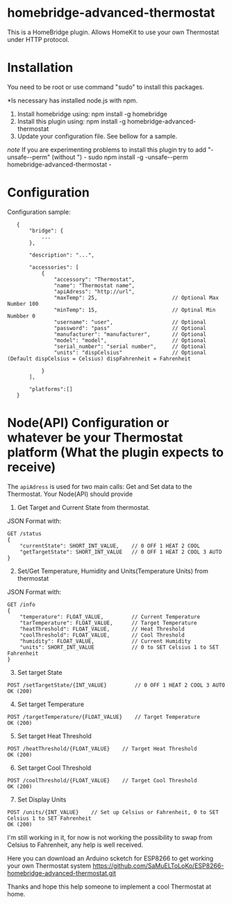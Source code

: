 # homebridge-advanced-thermostat

This is a HomeBridge plugin. Allows HomeKit to use your own Thermostat under HTTP protocol.

# Installation

You need to be root or use command "sudo" to install this packages.

*Is necessary has installed node.js with npm.

1. Install homebridge using: npm install -g homebridge
2. Install this plugin using: npm install -g homebridge-advanced-thermostat
3. Update your configuration file. See bellow for a sample. 

*note* If you are experimenting problems to install this plugin try to add "-unsafe--perm" (without ")
       - sudo npm install -g -unsafe--perm homebridge-advanced-thermostat -

# Configuration

Configuration sample:

 ```
    {
        "bridge": {
            ...
        },
        
        "description": "...",

        "accessories": [
            {
                "accessory": "Thermostat",
                "name": "Thermostat name",
                "apiAdress": "http://url",
                "maxTemp": 25,                        // Optional Max Number 100
                "minTemp": 15,                        // Optinal Min Numbber 0
                "username": "user",                   // Optional
                "password": "pass"                    // Optional
                "manufacturer": "manufacturer",       // Optional
                "model": "model",                     // Optional
                "serial_number": "serial number",     // Optional
                "units": "dispCelsius"                // Optional (Default dispCelsius = Celsius) dispFahrenheit = Fahrenheit 
                
            }
        ],

        "platforms":[]
    }
```
# Node(API) Configuration or whatever be your Thermostat platform (What the plugin expects to receive)

The `apiAdress` is used for two main calls: Get and Set data to the Thermostat. Your Node(API) should provide

1. Get Target and Current State from thermostat.

  JSON Format with:
  
```
GET /status
{
    "currentState": SHORT_INT_VALUE,    // 0 OFF 1 HEAT 2 COOL
    "getTargetState": SHORT_INT_VALUE   // 0 OFF 1 HEAT 2 COOL 3 AUTO
}
```

2. Set/Get Temperature, Humidity and Units(Temperature Units) from thermostat 
  
  JSON Format with:

```
GET /info
{
    "temperature": FLOAT_VALUE,         // Current Temperature 
    "tarTemperature": FLOAT_VALUE,      // Target Temperature 
    "heatThreshold": FLOAT_VALUE,       // Heat Threshold 
    "coolThreshold": FLOAT_VALUE,       // Cool Threshold 
    "humidity": FLOAT_VALUE,            // Current Humidity
    "units": SHORT_INT_VALUE            // 0 to SET Celsius 1 to SET Fahrenheit 
}
```

3. Set target State
```
POST /setTargetState/{INT_VALUE}         // 0 OFF 1 HEAT 2 COOL 3 AUTO
OK (200)
```

4. Set target Temperature 
```
POST /targetTemperature/{FLOAT_VALUE}    // Target Temperature 
OK (200)
```

5. Set target Heat Threshold  
```
POST /heatThreshold/{FLOAT_VALUE}    // Target Heat Threshold 
OK (200)
```

6. Set target Cool Threshold  
```
POST /coolThreshold/{FLOAT_VALUE}    // Target Cool Threshold 
OK (200)
```

7. Set Display Units  
```
POST /units/{INT_VALUE}    // Set up Celsius or Fahrenheit, 0 to SET Celsius 1 to SET Fahrenheit 
OK (200)
```

I'm still working in it, for now is not working the possibility 
to swap from Celsius to Fahrenheit, any help is well received.

Here you can download an Arduino scketch for ESP8266 to get working your own Thermostat system
https://github.com/SaMuELToLoKo/ESP8266-homebridge-advanced-thermostat.git

Thanks and hope this help someone to implement a cool Thermostat at home.
